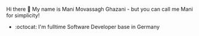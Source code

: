 Hi there 👋
My name is Mani Movassagh Ghazani - but you can call me Mani for simplicity!
- :octocat: I'm fulltime Software Developer base in Germany
